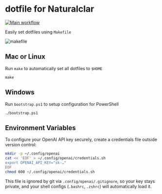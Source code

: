 # dotfile for Naturalclar

[![Main workflow][mainworkflowbadge]][githubactions]

Easily set dotfiles using `Makefile`

![makefile](https://user-images.githubusercontent.com/6936373/63206028-6458d600-c0e8-11e9-8f6f-64ad969c5280.png)

[mainworkflowbadge]: https://github.com/Naturalclar/dotfiles/workflows/Main%20workflow/badge.svg
[githubactions]: https://github.com/Naturalclar/dotfiles/actions

## Mac or Linux

Run `make` to automatically set all dotfiles to `$HOME`

```
make
```

## Windows

Run `bootstrap.ps1` to setup configuration for PowerShell

```
./bootstrap.ps1
```
## Environment Variables

To configure your OpenAI API key securely, create a credentials file outside version control:

```bash
mkdir -p ~/.config/openai
cat << 'EOF' > ~/.config/openai/credentials.sh
export OPENAI_API_KEY="sk-…"
EOF
chmod 600 ~/.config/openai/credentials.sh
```

This file is ignored by git via `.config/openai/.gitignore`, so your key stays private, and your shell configs (`.bashrc`, `.zshrc`) will automatically load it.
